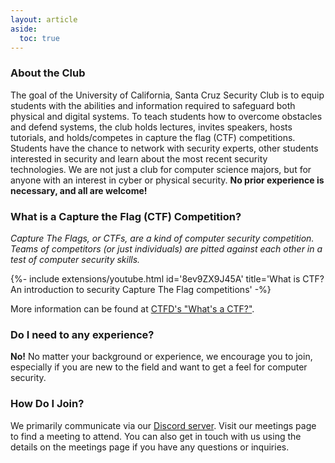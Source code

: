 ```yaml
---
layout: article
aside:
  toc: true
---
```


### About the Club
The goal of the University of California, Santa Cruz Security Club is to equip students with the abilities and information required to safeguard both physical and digital systems. To teach students how to overcome obstacles and defend systems, the club holds lectures, invites speakers, hosts tutorials, and holds/competes in capture the flag (CTF) competitions. Students have the chance to network with security experts, other students interested in security and learn about the most recent security technologies. We are not just a club for computer science majors, but for anyone with an interest in cyber or physical security. **No prior experience is necessary, and all are welcome!**

### What is a Capture the Flag (CTF) Competition?
*Capture The Flags, or CTFs, are a kind of computer security competition. Teams of competitors (or just individuals) are pitted against each other in a test of computer security skills.*

<div>{%- include extensions/youtube.html id='8ev9ZX9J45A' title='What is CTF? An introduction to security Capture The Flag competitions' -%}</div>

More information can be found at [CTFD's "What's a CTF?"](https://ctfd.io/whats-a-ctf/).

### Do I need to any experience?
**No!** No matter your background or experience, we encourage you to join, especially if you are new to the field and want to get a feel for computer security.

### How Do I Join?
We primarily communicate via our <a href="https://discord.gg/NUVZCumQXB">Discord server</a>. Visit our meetings page to find a meeting to attend. You can also get in touch with us using the details on the meetings page if you have any questions or inquiries.